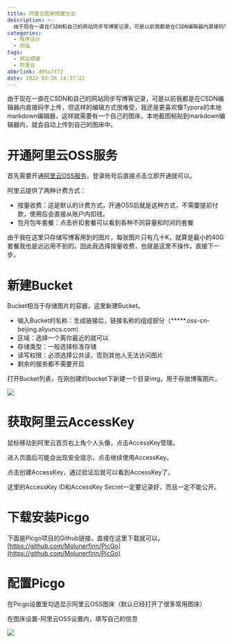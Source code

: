 ```yaml
---
title: 阿里云图床搭建方法
description: >-
  由于现在一直在CSDN和自己的网站同步写博客记录，可是以前我都是在CSDN编辑器内直接码字上传，但这样的编辑方式很难受，我还是更喜欢像Typora的本地markdown编辑器，这样就需要有一个自己的图床，本地截图粘贴到markdown编辑器内，就会自动上传到自己的图床中。
categories:
  - 程序设计
  - 网站
tags:
  - 网站搭建
  - 阿里云
abbrlink: d05a7f72
date: 2022-03-26 14:37:22
---
```


由于现在一直在CSDN和自己的网站同步写博客记录，可是以前我都是在CSDN编辑器内直接码字上传，但这样的编辑方式很难受，我还是更喜欢像Typora的本地markdown编辑器，这样就需要有一个自己的图床，本地截图粘贴到markdown编辑器内，就会自动上传到自己的图床中。

# 开通阿里云OSS服务

首先需要开通[阿里云OSS服务](https://www.aliyun.com/product/oss)，登录账号后直接点击立即开通就可以。

阿里云提供了两种计费方式：

- 按量收费：这是默认的计费方式，开通OSS后就是这种方式，不需要提前付款，使用后会直接从账户内扣钱。
- 包月包年套餐：点击折扣套餐可以看到各种不同容量和时间的套餐

由于我在这里只存储写博客用到的图片，每张图片只有几十K，就算是最小的40G套餐我也是远远用不到的，因此我选择按量收费，也就是这里不操作，直接下一步。

# 新建Bucket

Bucket相当于存储图片的容器，这里新建Bucket。

- 输入Bucket的名称：生成链接后，链接名称的组成部分（\*\*\*\*\*\.oss-cn-beijing.aliyuncs.com）
- 区域：选择一个离你最近的就可以
- 存储类型：一般选择标准存储
- 读写权限：必须选择公共读，否则其他人无法访问图片
- 剩余的服务都不需要开启

打开Bucket列表，在刚创建的bucket下新建一个目录img，用于存放博客图片。

![](https://img.mahaofei.com/img/202203260958360.png)


# 获取阿里云AccessKey

鼠标移动到阿里云首页右上角个人头像，点击AccessKey管理。

进入页面后可能会出现安全提示，点击继续使用AccessKey。

点击创建AccessKey，通过验证后就可以看到AccessKey了。

这里的AccessKey ID和AccessKey Secret一定要记录好，而且一定不能公开。



# 下载安装Picgo

下面是Picgo项目的Github链接，直接在这里下载就可以。
[https://github.com/Molunerfinn/PicGo](https://github.com/Molunerfinn/PicGo)

# 配置Picgo

在Picgo设置里勾选显示阿里云OSS图床（默认已经打开了很多常用图床）

在图床设置-阿里云OSS设置内，填写自己的信息

![](https://img.mahaofei.com/img/202203260959238.png)


